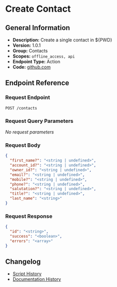 <!-- BEGIN GENERATED CONTENT -->
# Create Contact

## General Information

- **Description:** Create a single contact in ${PWD}
- **Version:** 1.0.1
- **Group:** Contacts
- **Scopes:** `offline_access, api`
- **Endpoint Type:** Action
- **Code:** [github.com](https://github.com/NangoHQ/integration-templates/tree/main/integrations/salesforce/actions/create-contact.ts)


## Endpoint Reference

### Request Endpoint

`POST /contacts`

### Request Query Parameters

_No request parameters_

### Request Body

```json
{
  "first_name?": "<string | undefined>",
  "account_id?": "<string | undefined>",
  "owner_id?": "<string | undefined>",
  "email?": "<string | undefined>",
  "mobile?": "<string | undefined>",
  "phone?": "<string | undefined>",
  "salutation?": "<string | undefined>",
  "title?": "<string | undefined>",
  "last_name": "<string>"
}
```

### Request Response

```json
{
  "id": "<string>",
  "success": "<boolean>",
  "errors": "<array>"
}
```

## Changelog

- [Script History](https://github.com/NangoHQ/integration-templates/commits/main/integrations/salesforce/actions/create-contact.ts)
- [Documentation History](https://github.com/NangoHQ/integration-templates/commits/main/integrations/salesforce/actions/create-contact.md)

<!-- END  GENERATED CONTENT -->

